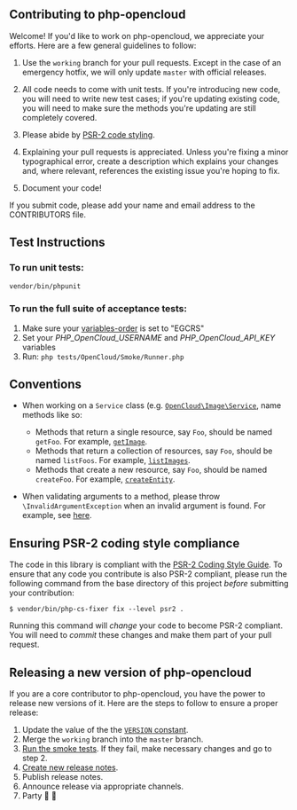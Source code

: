 Contributing to php-opencloud
-----------------------------

Welcome! If you'd like to work on php-opencloud, we appreciate your
efforts. Here are a few general guidelines to follow:

1. Use the `working` branch for your pull requests. Except in the case of
   an emergency hotfix, we will only update `master` with official releases.

2. All code needs to come with unit tests. If you're introducing new code, you
   will need to write new test cases; if you're updating existing code, you will
   need to make sure the methods you're updating are still completely covered.

3. Please abide by [PSR-2 code styling](#ensuring-psr-2-coding-style-compliance).

4. Explaining your pull requests is appreciated. Unless you're fixing a
   minor typographical error, create a description which explains your changes
   and, where relevant, references the existing issue you're hoping to fix.

5. Document your code!

If you submit code, please add your name and email address to the
CONTRIBUTORS file.

Test Instructions
-----------------

### To run unit tests:
```bash
vendor/bin/phpunit
```

### To run the full suite of acceptance tests:
1. Make sure your [variables-order](http://www.php.net/manual/en/ini.core.php#ini.variables-order) is set to "EGCRS"
2. Set your *PHP_OpenCloud_USERNAME* and *PHP_OpenCloud_API_KEY* variables
3. Run: ```php tests/OpenCloud/Smoke/Runner.php```

## Conventions

* When working on a `Service` class (e.g. [`OpenCloud\Image\Service`](/lib/OpenCloud/Image/Service.php), name methods like so:

  * Methods that return a single resource, say `Foo`, should be named `getFoo`. For example, [`getImage`](/lib/OpenCloud/Image/Service.php#L67).
  * Methods that return a collection of resources, say `Foo`, should be named `listFoos`. For example, [`listImages`](/lib/OpenCloud/Image/Service.php#L53).
  * Methods that create a new resource, say `Foo`, should be named `createFoo`. For example, [`createEntity`](/lib/OpenCloud/CloudMonitoring/Service.php#L105).

* When validating arguments to a method, please throw `\InvalidArgumentException` when an invalid argument is found. For example, see [here](/lib/OpenCloud/LoadBalancer/Resource/LoadBalancer.php#L212-L215).

## Ensuring PSR-2 coding style compliance

The code in this library is compliant with the [PSR-2 Coding Style Guide](https://github.com/php-fig/fig-standards/blob/master/accepted/PSR-2-coding-style-guide.md). To ensure that any code you contribute is also PSR-2 compliant, please run the following command from the base directory of this project _before_ submitting your contribution:

    $ vendor/bin/php-cs-fixer fix --level psr2 .

Running this command will _change_ your code to become PSR-2 compliant. You will need to _commit_ these changes and make them part of your pull request.

## Releasing a new version of php-opencloud
If you are a core contributor to php-opencloud, you have the power to release new versions of it. Here are the steps to follow to ensure a proper release:

1. Update the value of the the [`VERSION` constant](/lib/OpenCloud/Version.php#L30).
2. Merge the `working` branch into the `master` branch.
3. [Run the smoke tests](#to-run-the-full-suite-of-acceptance-tests). If they fail, make necessary changes and go to step 2.
4. [Create new release notes](https://github.com/rackspace/php-opencloud/releases/new).
5. Publish release notes.
6. Announce release via appropriate channels.
7. Party :tada: :balloon: